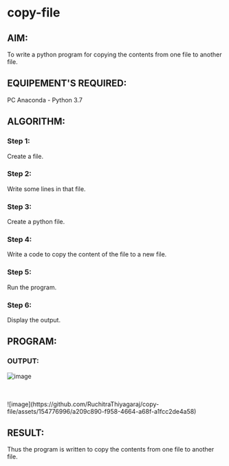 # copy-file
## AIM:
To write a python program for copying the contents from one file to another file.
## EQUIPEMENT'S REQUIRED: 
PC
Anaconda - Python 3.7
## ALGORITHM: 
### Step 1:
Create a file.
### Step 2: 
Write some lines in that file.
### Step 3: 
Create a python file.
### Step 4:  
Write a code to copy the content of the file to a new file.
### Step 5: 
Run the program.

### Step 6: 
Display the output.

## PROGRAM:

### OUTPUT:
![image](https://github.com/RuchitraThiyagaraj/copy-file/assets/154776996/416e7976-b88e-447c-99a1-cb68e2f2adb2)

</br>
</br>
![image](https://github.com/RuchitraThiyagaraj/copy-file/assets/154776996/a209c890-f958-4664-a68f-a1fcc2de4a58)

## RESULT:
Thus the program is written to copy the contents from one file to another file.
